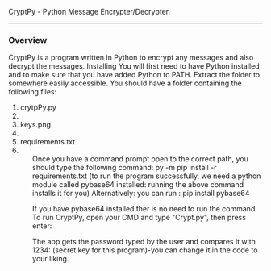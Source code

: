 CryptPy - Python Message Encrypter/Decrypter.
________________________________________________________________________________________________________________________________________________________________________
### Overview
CryptPy is a program written in Python to encrypt any messages and also decrypt the messages.
Installing
You will first need to have Python installed and to make sure that you have added Python to PATH.
Extract the folder to somewhere easily accessible.
You should have a folder containing the following files:
<ol>
<li>crytpPy.py<li>
<li>keys.png<li>
<li>requirements.txt<li>
<ol>
Once you have a command prompt open to the correct path, you should type the following command:
     py -m pip install -r requirements.txt
(to run the program successfully, we need a python module called pybase64 installed: running the above command installs it for you)
Alternatively:
you can run : pip install pybase64

If you have pybase64 installed,ther is no need to run the command.
To run CryptPy, open your CMD and type "Crypt.py", then press enter:


The app gets the password typed by the user and compares it with 1234: (secret key for this program)-you can change it in the code to your liking.
